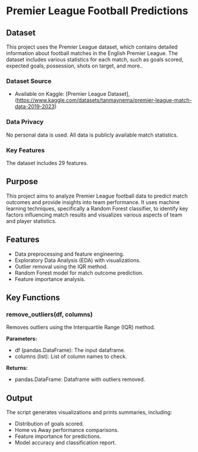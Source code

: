 # Premier League Football Predictions

## Dataset

This project uses the Premier League dataset, which contains detailed information about football matches in the English Premier League. The dataset includes various statistics for each match, such as goals scored, expected goals, possession, shots on target, and more.. 

### Dataset Source
- Available on Kaggle: [Premier League Dataset],(https://www.kaggle.com/datasets/tanmaynema/premier-league-match-data-2019-2023)

### Data Privacy
No personal data is used. All data is publicly available match statistics.

### Key Features
The dataset includes 29 features.

## Purpose

This project aims to analyze Premier League football data to predict match outcomes and provide insights into team performance. It uses machine learning techniques, specifically a Random Forest classifier, to identify key factors influencing match results and visualizes various aspects of team and player statistics.

## Features

- Data preprocessing and feature engineering.
- Exploratory Data Analysis (EDA) with visualizations.
- Outlier removal using the IQR method.
- Random Forest model for match outcome prediction.
- Feature importance analysis.

## Key Functions

### remove_outliers(df, columns)

Removes outliers using the Interquartile Range (IQR) method.

**Parameters:**
- df (pandas.DataFrame): The input dataframe.
- columns (list): List of column names to check.

**Returns:**
- pandas.DataFrame: Dataframe with outliers removed.

## Output

The script generates visualizations and prints summaries, including:
- Distribution of goals scored.
- Home vs Away performance comparisons.
- Feature importance for predictions.
- Model accuracy and classification report.

